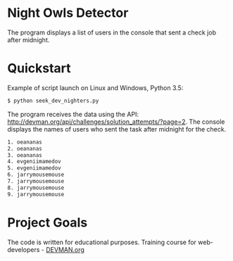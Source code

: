 # Night Owls Detector

The program displays a list of users in the console that sent a check job after midnight.

# Quickstart

Example of script launch on Linux and Windows, Python 3.5:

```bash
$ python seek_dev_nighters.py
```

The program receives the data using the API: http://devman.org/api/challenges/solution_attempts/?page=2.
The console displays the names of users who sent the task after midnight for the check.

```bash
1. oeananas
2. oeananas
3. oeananas
4. evgeniimamedov
5. evgeniimamedov
6. jarrymousemouse
7. jarrymousemouse
8. jarrymousemouse
9. jarrymousemouse
```

# Project Goals

The code is written for educational purposes. Training course for web-developers - [DEVMAN.org](https://devman.org)
